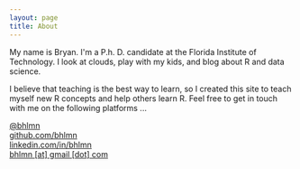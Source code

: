 ```yaml
---
layout: page
title: About
---
```


My name is Bryan. I'm a P.h. D. candidate at the Florida Institute of Technology. I look at clouds, play with my kids, and blog about R and data science.

I believe that teaching is the best way to learn, so I created this site to teach myself new R concepts and help others learn R. Feel free to get in touch with me on the following platforms ...

<i class="icon-twitter"></i> [@bhlmn](https://twitter.com/bhlmn)  
<i class="icon-octopus"></i> [github.com/bhlmn](https://github.com/bhlmn)  
<i class="icon-linked_in"></i> [linkedin.com/in/bhlmn](https://www.linkedin.com/in/bhlmn)  
<i class="icon-at"></i> <a href="mailto: bhlmn@gmail.com">bhlmn [at] gmail [dot] com</a>

